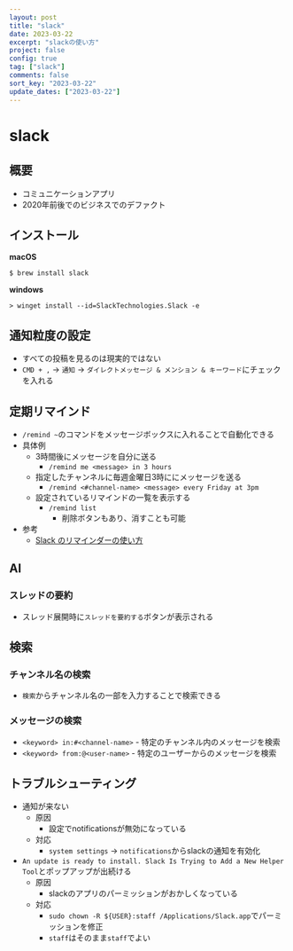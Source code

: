```yaml
---
layout: post
title: "slack"
date: 2023-03-22
excerpt: "slackの使い方"
project: false
config: true
tag: ["slack"]
comments: false
sort_key: "2023-03-22"
update_dates: ["2023-03-22"]
---
```


# slack

## 概要
 - コミュニケーションアプリ
 - 2020年前後でのビジネスでのデファクト

## インストール

**macOS**
```console
$ brew install slack
```

**windows**
```console
> winget install --id=SlackTechnologies.Slack -e
```

## 通知粒度の設定
 - すべての投稿を見るのは現実的ではない
 - `CMD + ,` -> `通知` -> `ダイレクトメッセージ & メンション & キーワード`にチェックを入れる

## 定期リマインド
 - `/remind ~`のコマンドをメッセージボックスに入れることで自動化できる
 - 具体例
   - 3時間後にメッセージを自分に送る
     - `/remind me <message> in 3 hours`
   - 指定したチャンネルに毎週金曜日3時ににメッセージを送る
     - `/remind <#channel-name> <message> every Friday at 3pm`
   - 設定されているリマインドの一覧を表示する
     - `/remind list`
       - 削除ボタンもあり、消すことも可能
 - 参考
   - [Slack のリマインダーの使い方](https://slack.com/intl/ja-jp/resources/using-slack/how-to-use-reminders-in-slack)

## AI

### スレッドの要約
 - スレッド展開時に`スレッドを要約する`ボタンが表示される

## 検索

### チャンネル名の検索
 - `検索`からチャンネル名の一部を入力することで検索できる

### メッセージの検索
 - `<keyword> in:#<channel-name>` - 特定のチャンネル内のメッセージを検索
 - `<keyword> from:@<user-name>` - 特定のユーザーからのメッセージを検索

## トラブルシューティング
 - 通知が来ない
   - 原因 
     - 設定でnotificationsが無効になっている
   - 対応
     - `system settings` -> `notifications`からslackの通知を有効化
 - `An update is ready to install. Slack Is Trying to Add a New Helper Tool`とポップアップが出続ける
   - 原因
     - slackのアプリのパーミッションがおかしくなっている
   - 対応
     - `sudo chown -R ${USER}:staff /Applications/Slack.app`でパーミッションを修正
     - `staff`はそのまま`staff`でよい
